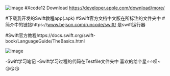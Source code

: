 ![image](https://github.com/Xhs233/Swift/blob/main/%E5%9B%BE%E7%89%87/24324031-4c6b50f8651c2831.jpeg)
#Xcode12  Download https://developer.apple.com/download/more/

#下载我开发的Swift教程app(.apk) 
#Swift官方文档中文版在所标注的文件夹中
#简介中的链接https://www.bejson.com/runcode/swift/   是swift运行器



#Swift官方教程https://docs.swift.org/swift-book/LanguageGuide/TheBasics.html

![image](https://github.com/Xhs233/Swift/blob/main/%E5%9B%BE%E7%89%87/Screenshot_2021-02-15-20-30-09-17.png)


-Swift学习笔记
-Swift学习过程的代码在Testfile文件夹中
喜欢的给个星⭐⭐呗~
😘😘😘




